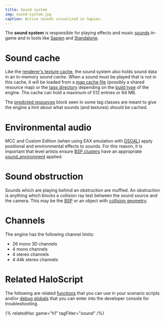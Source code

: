 ```yaml
---
title: Sound system
img: sound-system.jpg
caption: Active sounds visualized in Sapien.
---
```

The **sound system** is responsible for playing effects and music [sounds](~sound) in-game and in tools like [Sapien](~h1a-sapien) and [Standalone](~h1a-standalone-build).

# Sound cache
Like the [renderer's texture cache](~renderer#texture-cache), the sound system also holds sound data in an in-memory _sound cache_. When a sound must be played that is not in this cache, it will be loaded from a [map cache file](~maps) (possibly a shared resource map) or the [tags directory](~tags) depending on the [build type](~blam#build-types) of the engine. The cache can hold a maximum of 512 entries or 64 MB.

The [predicted resources](~scenario#tag-field-predicted-resources) block seen in some tag classes are meant to give the engine a hint about what sounds (and textures) should be cached.

# Environmental audio
MCC and Custom Edition (when using EAX emulation with [DSOAL][dsoal]) apply positional and environmental effects to sounds. For this reason, it is important that level artists ensure [BSP clusters](~scenario_structure_bsp#clusters-and-cluster-data) have an appropriate [sound_environment](~) applied.

# Sound obstruction
Sounds which are playing behind an obstruction are muffled. An obstruction is anything which blocks a collision ray test between the sound source and the camera. This may be the [BSP](~scenario_structure_bsp) or an object with [collision geometry](~model_collision_geometry).

# Channels
The engine has the following channel limits:

* 26 mono 3D channels
* 4 mono channels
* 4 stereo channels
* 4 44k stereo channels

# Related HaloScript
The following are related [functions](~scripting#functions) that you can use in your scenario scripts and/or [debug globals](~scripting#external-globals) that you can enter into the developer console for troubleshooting.

{% relatedHsc game="h1" tagFilter="sound" /%}

[dsoal]: https://github.com/kcat/dsoal
